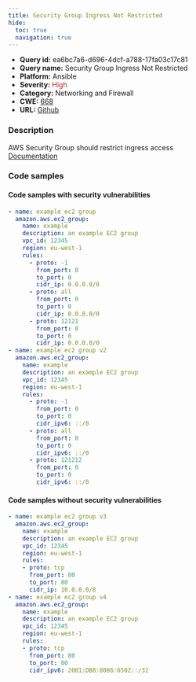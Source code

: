 ```yaml
---
title: Security Group Ingress Not Restricted
hide:
  toc: true
  navigation: true
---
```


<style>
  .highlight .hll {
    background-color: #ff171742;
  }
  .md-content {
    max-width: 1100px;
    margin: 0 auto;
  }
</style>

-   **Query id:** ea6bc7a6-d696-4dcf-a788-17fa03c17c81
-   **Query name:** Security Group Ingress Not Restricted
-   **Platform:** Ansible
-   **Severity:** <span style="color:#bb2124">High</span>
-   **Category:** Networking and Firewall
-   **CWE:** <a href="https://cwe.mitre.org/data/definitions/668.html" onclick="newWindowOpenerSafe(event, 'https://cwe.mitre.org/data/definitions/668.html')">668</a>
-   **URL:** [Github](https://github.com/Checkmarx/kics/tree/master/assets/queries/ansible/aws/security_group_ingress_not_restricted)

### Description
AWS Security Group should restrict ingress access<br>
[Documentation](https://docs.ansible.com/ansible/latest/collections/amazon/aws/ec2_group_module.html)

### Code samples
#### Code samples with security vulnerabilities
```yaml title="Positive test num. 1 - yaml file" hl_lines="35 8 12 16 27 31"
- name: example ec2 group
  amazon.aws.ec2_group:
    name: example
    description: an example EC2 group
    vpc_id: 12345
    region: eu-west-1
    rules:
      - proto: -1
        from_port: 0
        to_port: 0
        cidr_ip: 0.0.0.0/0
      - proto: all
        from_port: 0
        to_port: 0
        cidr_ip: 0.0.0.0/0
      - proto: 12121
        from_port: 0
        to_port: 0
        cidr_ip: 0.0.0.0/0
- name: example ec2 group v2
  amazon.aws.ec2_group:
    name: example
    description: an example EC2 group
    vpc_id: 12345
    region: eu-west-1
    rules:
      - proto: -1
        from_port: 0
        to_port: 0
        cidr_ipv6: ::/0
      - proto: all
        from_port: 0
        to_port: 0
        cidr_ipv6: ::/0
      - proto: 121212
        from_port: 0
        to_port: 0
        cidr_ipv6: ::/0

```


#### Code samples without security vulnerabilities
```yaml title="Negative test num. 1 - yaml file"
- name: example ec2 group v3
  amazon.aws.ec2_group:
    name: example
    description: an example EC2 group
    vpc_id: 12345
    region: eu-west-1
    rules:
    - proto: tcp
      from_port: 80
      to_port: 80
      cidr_ip: 10.0.0.0/8
- name: example ec2 group v4
  amazon.aws.ec2_group:
    name: example
    description: an example EC2 group
    vpc_id: 12345
    region: eu-west-1
    rules:
    - proto: tcp
      from_port: 80
      to_port: 80
      cidr_ipv6: 2001:DB8:8086:6502::/32

```
